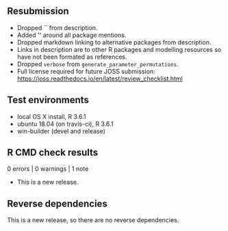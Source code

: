 ## Resubmission

* Dropped `` from description.
* Added '' around all package mentions.
* Dropped markdown linking to alternative packages from description.
* Links in description are to other R packages and modelling resources so have not been formated as references.
* Dropped `verbose` from `generate_parameter_permutations`.
* Full license required for future JOSS submission: https://joss.readthedocs.io/en/latest/review_checklist.html

## Test environments

* local OS X install, R 3.6.1
* ubuntu 18.04 (on travis-ci), R 3.6.1
* win-builder (devel and release)

## R CMD check results

0 errors | 0 warnings | 1 note

* This is a new release.

## Reverse dependencies

This is a new release, so there are no reverse dependencies.
